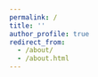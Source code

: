 ```yaml
---
permalink: /
title: ''
author_profile: true
redirect_from: 
  - /about/
  - /about.html
---
```


<head>
    <!-- Google Fonts Link -->
    <link href="https://fonts.googleapis.com/css2?family=Playwrite+NO:wght@100..400&display=swap" rel="stylesheet">
    <style>
        body {
            font-family: 'Playwrite NO', cursive;
        }

        p {
            font-weight: 400;
        }
    </style>
</head>

<p style="font-size: 90px; color: grey;"> hello, </p>
Welcome to my page! My name is Rebecka Winqvist and I'm a 4th year PhD student in Jana Tumova's group at RPL, KTH. 



